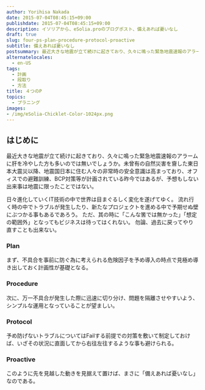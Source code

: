 ```yaml
---
author: Yorihisa Nakada
date: 2015-07-04T08:45:15+09:00
publishdate: 2015-07-04T08:45:15+09:00
description: イソリアから、eSolia.proのブログポスト、備えあれば憂いなし
draft: true
slug: four-ps-plan-procedure-protocol-proactive
subtitle: 備えあれば憂いなし
postsummary: 最近大きな地震が立て続けに起きており、久々に鳴った緊急地震速報のアラームに肝を冷やした方も多いのでは無いでしょうか。未曾有の自然災害を齎した東日本大震災以降、地震国日本に住む人々の非常時の安全意識は高まっており、オフィスでの避難訓練、BCP対策等が計画されている昨今ではあるが、予想もしない出来事は地震に限ったことではない。
alternatelocales:
  - en-US
tags:
  - 計画
  - 段取り
  - 方法
title: ４つのP
topics:
  - プラニング
images:
- /img/eSolia-Chicklet-Color-1024px.png
---
```


## はじめに

最近大きな地震が立て続けに起きており、久々に鳴った緊急地震速報のアラームに肝を冷やした方も多いのでは無いでしょうか。未曾有の自然災害を齎した東日本大震災以降、地震国日本に住む人々の非常時の安全意識は高まっており、オフィスでの避難訓練、BCP対策等が計画されている昨今ではあるが、予想もしない出来事は地震に限ったことではない。

日々進化していくIT技術の中で世界は目まぐるしく変化を遂げてゆく。
流れ行く時の中でトラブルが発生したり、新たなプロジェクトを進める中で予期せぬ壁にぶつかる事もあるであろう。
ただ、其の時に「こんな筈では無かった」「想定の範囲外」となってもビジネスは待ってはくれない。
勿論、過去に戻ってやり直すことも出来ない。

<h3><span class="purple-text">P</span>lan</h3>
まず、不具合を事前に防ぐ為に考えられる危険因子を予め導入の時点で見極め導き出しておく計画性が基礎となる。

<h3><span class="purple-text">P</span>rocedure</h3>
次に、万一不具合が発生した際に迅速に切り分け、問題を隔離させやすいよう、シンプルな運用となっていることが望ましい。

<h3><span class="purple-text">P</span>rotocol</h3>
予め防げないトラブルについてはFailする前提での対策を敷いて制定しておけば、いざその状況に直面してから右往左往するような事も避けられる。

<h3><span class="purple-text">P</span>roactive</h3>
このように先を見越した動きを見据えて置けば、まさに「備えあれば憂いなし」なのである。
